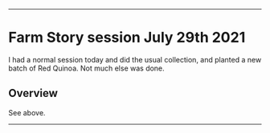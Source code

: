 
***

# Farm Story session July 29th 2021

I had a normal session today and did the usual collection, and planted a new batch of Red Quinoa. Not much else was done.

## Overview

See above.

***
